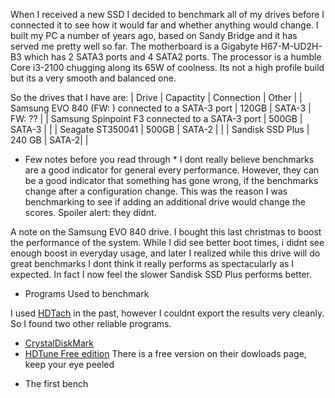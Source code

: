 
When I received a new SSD I decided to benchmark all of my drives before I connected it to see how it would far and whether anything would change.
I built my PC a number of years ago, based on Sandy Bridge and it has served me pretty well so far. The motherboard is a Gigabyte H67-M-UD2H-B3 which has 2 SATA3 ports and 4 SATA2 ports. The processor is a humble Core i3-2100 chugging along its 65W of coolness. Its not a high profile build but its a very smooth and balanced one.

So the drives that I have are:
| Drive | Capactity | Connection | Other |
| Samsung EVO 840 (FW: ) connected to a SATA-3 port | 120GB | SATA-3 | FW: ?? |
| Samsung Spinpoint F3 connected to a SATA-3 port | 500GB | SATA-3 | |
| Seagate ST350041 | 500GB | SATA-2 | |
| Sandisk SSD Plus | 240 GB | SATA-2| |

* Few notes before you read through *
I dont really believe benchmarks are a good indicator for general every performance. However, they can be a good indicator that something has gone wrong, if the benchmarks change after a configuration change. This was the reason I was benchmarking to see if adding an additional drive would change the scores. Spoiler alert: they didnt.

A note on the Samsung EVO 840 drive. I bought this last christmas to boost the performance of the system. While I did see better boot times, i didnt see enough boost in everyday usage, and later I realized while this drive will do great benchmarks I dont think it really performs as spectacularly as I expected. In fact I now feel the slower Sandisk SSD Plus performs better.

* Programs Used to benchmark

I used [HDTach](http://www.majorgeeks.com/files/details/hdtach.html) in the past, however I couldnt export the results very cleanly.
So I found two other reliable programs.
- [CrystalDiskMark](http://crystalmark.info/software/CrystalDiskMark/index-e.html)
- [HDTune Free edition](http://www.hdtune.com/download.html) There is a free version on their dowloads page, keep your eye peeled

* The first bench


